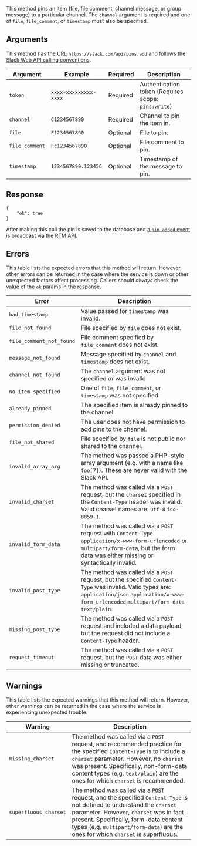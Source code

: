 This method pins an item (file, file comment, channel message, or group message) to a particular channel. The `channel` argument is required and one of `file`, `file_comment`, or `timestamp` must also be specified.

## Arguments

This method has the URL `https://slack.com/api/pins.add` and follows the [Slack Web API calling conventions](/web#basics).

| Argument | Example | Required | Description |
| --- | --- | --- | --- |
| `token` | `xxxx-xxxxxxxxx-xxxx` | Required | Authentication token (Requires scope: `pins:write`) |
| `channel` | `C1234567890` | Required | Channel to pin the item in. |
| `file` | `F1234567890` | Optional | File to pin. |
| `file_comment` | `Fc1234567890` | Optional | File comment to pin. |
| `timestamp` | `1234567890.123456` | Optional | Timestamp of the message to pin. |

## Response

```
{
    "ok": true
}
```

After making this call the pin is saved to the database and [a `pin_added` event](/events/pin_added) is broadcast via the [RTM API](/rtm).

## Errors

This table lists the expected errors that this method will return. However, other errors can be returned in the case where the service is down or other unexpected factors affect processing. Callers should _always_ check the value of the `ok` params in the response.

| Error | Description |
| --- | --- |
| `bad_timestamp` | Value passed for `timestamp` was invalid. |
| `file_not_found` | File specified by `file` does not exist. |
| `file_comment_not_found` | File comment specified by `file_comment` does not exist. |
| `message_not_found` | Message specified by `channel` and `timestamp` does not exist. |
| `channel_not_found` | The `channel` argument was not specified or was invalid |
| `no_item_specified` | One of `file`, `file_comment`, or `timestamp` was not specified. |
| `already_pinned` | The specified item is already pinned to the channel. |
| `permission_denied` | The user does not have permission to add pins to the channel. |
| `file_not_shared` | File specified by `file` is not public nor shared to the channel. |
| `invalid_array_arg` | The method was passed a PHP-style array argument (e.g. with a name like `foo[7]`). These are never valid with the Slack API. |
| `invalid_charset` | The method was called via a `POST` request, but the `charset` specified in the `Content-Type` header was invalid. Valid charset names are: `utf-8` `iso-8859-1`. |
| `invalid_form_data` | The method was called via a `POST` request with `Content-Type` `application/x-www-form-urlencoded` or `multipart/form-data`, but the form data was either missing or syntactically invalid. |
| `invalid_post_type` | The method was called via a `POST` request, but the specified `Content-Type` was invalid. Valid types are: `application/json` `application/x-www-form-urlencoded` `multipart/form-data` `text/plain`. |
| `missing_post_type` | The method was called via a `POST` request and included a data payload, but the request did not include a `Content-Type` header. |
| `request_timeout` | The method was called via a `POST` request, but the `POST` data was either missing or truncated. |

## Warnings

This table lists the expected warnings that this method will return. However, other warnings can be returned in the case where the service is experiencing unexpected trouble.

| Warning | Description |
| --- | --- |
| `missing_charset` | The method was called via a `POST` request, and recommended practice for the specified `Content-Type` is to include a `charset` parameter. However, no `charset` was present. Specifically, non-form-data content types (e.g. `text/plain`) are the ones for which `charset` is recommended. |
| `superfluous_charset` | The method was called via a `POST` request, and the specified `Content-Type` is not defined to understand the `charset` parameter. However, `charset` was in fact present. Specifically, form-data content types (e.g. `multipart/form-data`) are the ones for which `charset` is superfluous. |

